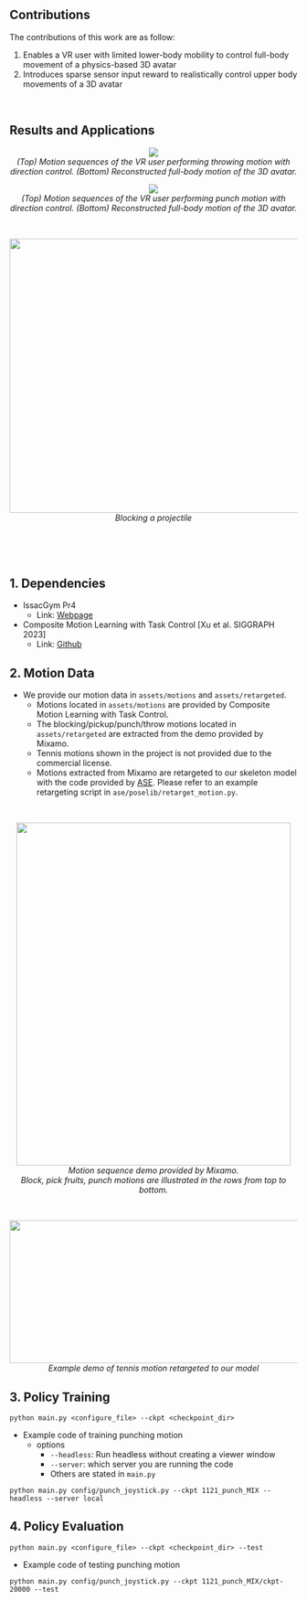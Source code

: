 
## Contributions
The contributions of this work are as follow: 
1. Enables a VR user with limited lower-body mobility to control full-body movement of a physics-based 3D avatar
2. Introduces sparse sensor input reward to realistically control upper body movements of a 3D avatar
<br/>

## Results and Applications

<p align="center">
  <img src="https://github.com/haaappytoast/22_MS1_Master_Thesis/assets/45995611/7f4fe98e-7cc2-4608-b7fe-39d40fde4d2c">
  <br>
  <em> (Top) Motion sequences of the VR user performing throwing motion with direction control. (Bottom) Reconstructed full-body motion of the 3D avatar.</em>
</p>

<p align="center">
  <img src="https://github.com/haaappytoast/22_MS1_Master_Thesis/assets/45995611/993a0b91-35ce-4d23-8a53-4cc0e92236c1">
  <br>
  <em>(Top) Motion sequences of the VR user performing punch motion with direction control. (Bottom) Reconstructed full-body motion of the 3D avatar.</em>
</p>
<br/>
<p align="center">
  <img src="https://github.com/haaappytoast/22_MS1_Master_Thesis/assets/45995611/72c09f6a-9038-4363-a736-0507f6851825.gif" width="720" height="480">
  <br>
  <em>Blocking a projectile</em>
</p>

<br/><br/><br/>

## 1. Dependencies
* IssacGym Pr4<br/>
  * Link: [Webpage](https://developer.nvidia.com/isaac-gym) 
* Composite Motion Learning with Task Control [Xu et al. SIGGRAPH 2023]
  * Link: [Github](https://github.com/xupei0610/CompositeMotion)
  

## 2. Motion Data 
* We provide our motion data in ```assets/motions``` and ```assets/retargeted```.
  * Motions located in ```assets/motions``` are provided by Composite Motion Learning with Task Control.
  * The blocking/pickup/punch/throw motions located in ```assets/retargeted``` are extracted from the demo provided by Mixamo.
  * Tennis motions shown in the project is not provided due to the commercial license.
  * Motions extracted from Mixamo are retargeted to our skeleton model with the code provided by [ASE](https://github.com/nv-tlabs/ASE). Please refer to an example retargeting script in ```ase/poselib/retarget_motion.py```.

<br/> 

<p align="center">
  <img src="https://github.com/haaappytoast/22_MS1_Master_Thesis/assets/45995611/e813d22d-3cce-4f6e-a657-f1d9cbd7965c" width="480" height="600">
  <br>
  <em> Motion sequence demo provided by Mixamo. <br/> Block, pick fruits, punch motions are illustrated in the rows from top to bottom.</em>
</p>
<br/> 

<p align="center">
  <img src="https://github.com/haaappytoast/22_MS1_Master_Thesis/assets/45995611/3029a592-7761-41b6-b4c0-f25ac4d42abb" width="600" height="250">
  <br>
  <em> Example demo of tennis motion retargeted to our model</em>
</p>


## 3. Policy Training 
```
python main.py <configure_file> --ckpt <checkpoint_dir>
```
- Example code of training punching motion
  * options
    * ```--headless```: Run headless without creating a viewer window
    * ```--server```: which server you are running the code
    * Others are stated in ```main.py```
```
python main.py config/punch_joystick.py --ckpt 1121_punch_MIX --headless --server local
```

## 4. Policy Evaluation 
```
python main.py <configure_file> --ckpt <checkpoint_dir> --test
```
- Example code of testing punching motion
```
python main.py config/punch_joystick.py --ckpt 1121_punch_MIX/ckpt-20000 --test
```


